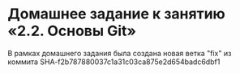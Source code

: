 # Домашнее задание к занятию «2.2. Основы Git»

В рамках домашнего задания была создана новая ветка "fix" из коммита SHA-f2b787880037c1a31c03ca875e2d654badc6dbf1
